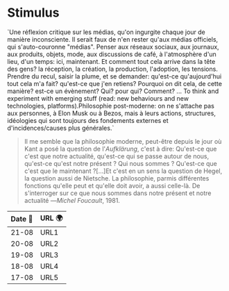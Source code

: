 # Stimulus

\`Une réflexion critique sur les médias, qu'on ingurgite chaque jour de manière inconsciente. Il serait faux de n'en rester qu'aux médias officiels, qui s'auto-couronne "médias". Penser aux réseaux sociaux, aux journaux, aux produits, objets, mode, aux discussions de café, à l'atmosphère d'un lieu, d'un temps: ici, maintenant. Et comment tout cela arrive dans la tête des gens? la réception, la création, la production, l'adoption, les tensions. Prendre du recul, saisir la plume, et se demander: qu'est-ce qu'aujourd'hui tout cela m'a fait? qu'est-ce que j'en retiens? Pourquoi on dit cela, de cette manière? est-ce un évènement? Qui? pour qui? Comment? ... To think and experiment with emerging stuff \(read: new behaviours and new technologies, platforms\).Philosophie post-moderne: on ne s'attache pas aux personnes, à Elon Musk ou à Bezos, mais à leurs actions, structures, idéologies qui sont toujours des fondements externes et d'incidences/causes plus générales.\`

> Il me semble que la philosophie moderne, peut-être depuis le jour où Kant a posé la question de l'_Aufklärung_, c'est à dire: Qu'est-ce que c'est que notre actualité, qu'est-ce qui se passe autour de nous, qu'est-ce qu'est notre présent ? Qui nous sommes ? Qu'est-ce que c'est que le maintenant ?\[…\]Et c'est en un sens la question de Hegel, la question aussi de Nietsche. La philosophie, parmis différentes fonctions qu'elle peut et qu'elle doit avoir, a aussi celle-là. De s'interroger sur ce que nous sommes dans notre présent et notre actualité —_Michel Foucault_, 1981.

  



| Date 📅 | URL 🌍 |
| :--- | :--- |
| 21-08 | URL1 |
| 20-08 | URL2 |
| 19-08 | URL3 |
| 18-08 | URL4 |
| 17-08 | URL5 |



